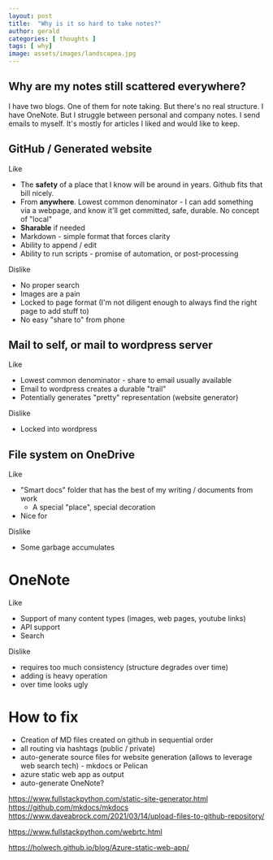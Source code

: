 ```yaml
---
layout: post
title:  "Why is it so hard to take notes?"
author: gerald
categories: [ thoughts ]
tags: [ why]
image: assets/images/landscapea.jpg
---
```


Why are my notes still scattered everywhere?
---

I have two blogs. One of them for note taking. But there's no real structure.
I have OneNote. But I struggle between personal and company notes. 
I send emails to myself. It's mostly for articles I liked and would like to keep.


## GitHub / Generated website

Like
- The **safety** of a place that I know will be around in years. Github fits that bill nicely.
- From **anywhere**. Lowest common denominator - I can add something via a webpage, and know it'll get committed, safe, durable. No concept of "local"
- **Sharable** if needed 
- Markdown - simple format that forces clarity
- Ability to append / edit
- Ability to run scripts - promise of automation, or post-processing 

Dislike
- No proper search
- Images are a pain
- Locked to page format (I'm not diligent enough to always find the right page to add stuff to)
- No easy "share to" from phone

## Mail to self, or mail to wordpress server

Like
- Lowest common denominator - share to email usually available
- Email to wordpress creates a durable "trail"
- Potentially generates "pretty" representation (website generator)

Dislike
- Locked into wordpress


## File system on OneDrive

Like
- "Smart docs" folder that has the best of my writing / documents from work
    - A special "place", special decoration
- Nice for 


Dislike
- Some garbage accumulates

# OneNote

Like
- Support of many content types (images, web pages, youtube links)
- API support
- Search

Dislike
- requires too much consistency (structure degrades over time)
- adding is heavy operation
- over time looks ugly

# How to fix

- Creation of MD files created on github in sequential order
- all routing via hashtags (public / private)
- auto-generate source files for website generation (allows to leverage web search tech) - mkdocs or Pelican
- azure static web app as output
- auto-generate OneNote?


https://www.fullstackpython.com/static-site-generator.html
https://github.com/mkdocs/mkdocs
https://www.daveabrock.com/2021/03/14/upload-files-to-github-repository/

https://www.fullstackpython.com/webrtc.html

https://holwech.github.io/blog/Azure-static-web-app/